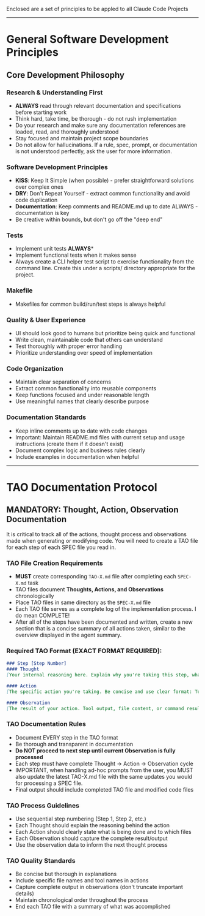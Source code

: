 Enclosed are a set of principles to be appled to all Claude Code Projects


---
# General Software Development Principles

## **Core Development Philosophy**

### Research & Understanding First
- **ALWAYS** read through relevant documentation and specifications before starting work
- Think hard, take time, be thorough - do not rush implementation
- Do your research and make sure any documentation references are loaded, read, and thoroughly understood
- Stay focused and maintain project scope boundaries
- Do not allow for hallucinations.  If a rule, spec, prompt, or documentation is not understood perfectly, ask the user for more information.

### Software Development Principles
- **KISS**: Keep It Simple (when possible) - prefer straightforward solutions over complex ones
- **DRY**: Don't Repeat Yourself - extract common functionality and avoid code duplication
- **Documentation**: Keep comments and README.md up to date ALWAYS - documentation is key
- Be creative within bounds, but don't go off the "deep end"

### Tests
- Implement unit tests **ALWAYS***
- Implement functional tests when it makes sense
- Always create a CLI helper test script to exercise functionality from the command line.  Create this under a scripts/ directory appropriate for the project.


### Makefile
- Makefiles for common build/run/test steps is always helpful

### Quality & User Experience
- UI should look good to humans but prioritize being quick and functional
- Write clean, maintainable code that others can understand
- Test thoroughly with proper error handling
- Prioritize understanding over speed of implementation

### Code Organization
- Maintain clear separation of concerns
- Extract common functionality into reusable components
- Keep functions focused and under reasonable length
- Use meaningful names that clearly describe purpose

### Documentation Standards
- Keep inline comments up to date with code changes
- Important: Maintain README.md files with current setup and usage instructions (create them if it doesn't exist)
- Document complex logic and business rules clearly
- Include examples in documentation when helpful

---
# TAO Documentation Protocol

## **MANDATORY: Thought, Action, Observation Documentation**

It is critical to track all of the actions, thought process and observations made when generating or modifying code.  You will need to create a TAO file for each step of each SPEC file you read in.

### TAO File Creation Requirements
- **MUST** create corresponding `TAO-X.md` file after completing each `SPEC-X.md` task
- TAO files document **Thoughts, Actions, and Observations** chronologically
- Place TAO files in same directory as the `SPEC-X.md` file
- Each TAO file serves as a complete log of the implementation process.  I do mean COMPLETE!
- After all of the steps have been documented and written, create a new section that is a concise summary of all actions taken, similar to the overview displayed in the agent summary.

### Required TAO Format (EXACT FORMAT REQUIRED):
```markdown
### Step [Step Number]
#### Thought
[Your internal reasoning here. Explain why you're taking this step, what you're trying to achieve, and what tools or files you plan to use. Be concise but thorough]

#### Action
[The specific action you're taking. Be concise and use clear format: Tool: [Tool Name], File: [File Name], or Command: [Terminal Command]. List files modified/created/deleted]

#### Observation
[The result of your action. Tool output, file content, or command result. This data will inform your next thought.]
```

### TAO Documentation Rules
- Document EVERY step in the TAO format
- Be thorough and transparent in documentation
- **Do NOT proceed to next step until current Observation is fully processed**
- Each step must have complete Thought → Action → Observation cycle
- IMPORTANT, when handling ad-hoc prompts from the user, you MUST also update the latest TAO-X.md file with the same updates you would for processing a SPEC file.
- Final output should include completed TAO file and modified code files

### TAO Process Guidelines
- Use sequential step numbering (Step 1, Step 2, etc.)
- Each Thought should explain the reasoning behind the action
- Each Action should clearly state what is being done and to which files
- Each Observation should capture the complete result/output
- Use the observation data to inform the next thought process

### TAO Quality Standards
- Be concise but thorough in explanations
- Include specific file names and tool names in actions
- Capture complete output in observations (don't truncate important details)
- Maintain chronological order throughout the process
- End each TAO file with a summary of what was accomplished
